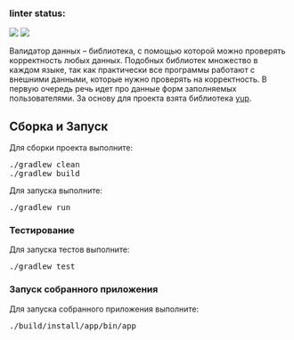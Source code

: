 ### linter status:
<a href="https://codeclimate.com/github/Obyrif/java-project-78/maintainability"><img src="https://api.codeclimate.com/v1/badges/c791ac5038eaac016298/maintainability" /></a>
<a href="https://codeclimate.com/github/Obyrif/java-project-78/test_coverage"><img src="https://api.codeclimate.com/v1/badges/c791ac5038eaac016298/test_coverage" /></a>


Валидатор данных – библиотека, с помощью которой можно проверять корректность любых данных. Подобных библиотек множество в каждом языке, так как практически все программы работают с внешними данными, которые нужно проверять на корректность. В первую очередь речь идет про данные форм заполняемых пользователями. За основу для проекта взята библиотека [yup]([url](https://github.com/jquense/yup)https://github.com/jquense/yup).

## Сборка и Запуск

Для сборки проекта выполните:
<pre>
./gradlew clean
./gradlew build
</pre>
Для запуска выполните:
<pre>
./gradlew run
</pre>
### Тестирование

Для запуска тестов выполните:
<pre>
./gradlew test
</pre>
### Запуск собранного приложения

Для запуска собранного приложения выполните:
<pre>
./build/install/app/bin/app
</pre>



